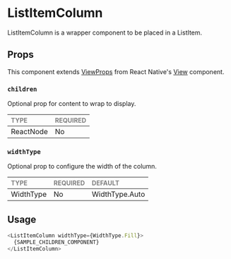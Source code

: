 # ListItemColumn

ListItemColumn is a wrapper component to be placed in a ListItem.

## Props

This component extends [ViewProps](https://reactnative.dev/docs/view-style-props) from React Native's [View](https://reactnative.dev/docs/view) component.

### `children`

Optional prop for content to wrap to display.

| <span style="color:gray;font-size:14px">TYPE</span> | <span style="color:gray;font-size:14px">REQUIRED</span> |
| :-------------------------------------------------- | :------------------------------------------------------ |
| ReactNode                                           | No                                                      |

### `widthType`

Optional prop to configure the width of the column.

| <span style="color:gray;font-size:14px">TYPE</span> | <span style="color:gray;font-size:14px">REQUIRED</span> | <span style="color:gray;font-size:14px">DEFAULT</span> |
| :-------------------------------------------------- | :------------------------------------------------------ | :----------------------------------------------------- |
| WidthType                                           | No                                                      | WidthType.Auto                                         |

## Usage

```javascript
<ListItemColumn widthType={WidthType.Fill}>
  {SAMPLE_CHILDREN_COMPONENT}
</ListItemColumn>
```
